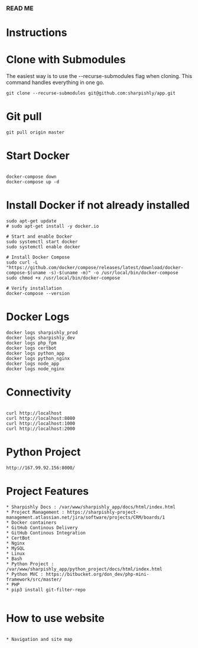 ### READ ME ###

# Instructions

# Clone with Submodules

The easiest way is to use the --recurse-submodules flag when cloning. This command handles everything in one go.

```
git clone --recurse-submodules git@github.com:sharpishly/app.git

```

# Git pull

```
git pull origin master

```
# Start Docker

```

docker-compose down
docker-compose up -d

```

# Install Docker if not already installed
```
sudo apt-get update
# sudo apt-get install -y docker.io

# Start and enable Docker
sudo systemctl start docker
sudo systemctl enable docker

# Install Docker Compose
sudo curl -L "https://github.com/docker/compose/releases/latest/download/docker-compose-$(uname -s)-$(uname -m)" -o /usr/local/bin/docker-compose
sudo chmod +x /usr/local/bin/docker-compose

# Verify installation
docker-compose --version

```

# Docker Logs

```
docker logs sharpishly_prod
docker logs sharpishly_dev
docker logs php_fpm
docker logs certbot
docker logs python_app
docker logs python_nginx
docker logs node_app
docker logs node_nginx

```

# Connectivity

```

curl http://localhost
curl http://localhost:8080
curl http://localhost:1000
curl http://localhost:2000

```

# Python Project

```
http://167.99.92.156:8000/

```

# Project Features

```
* Sharpishly Docs : /var/www/sharpishly_app/docs/html/index.html
* Project Management : https://sharpishly-project-management.atlassian.net/jira/software/projects/CRM/boards/1
* Docker containers
* GitHub Continous Delivery
* GitHub Continous Integration
* CertBot
* Nginx
* MySQL
* Linux
* Bash
* Python Project : /var/www/sharpishly_app/python_project/docs/html/index.html
* Python MVC : https://bitbucket.org/don_dev/php-mini-framework/src/master/
* PHP
* pip3 install git-filter-repo


```

# How to use website

```

* Navigation and site map

```